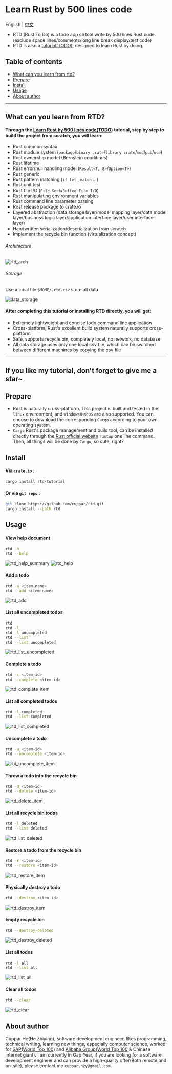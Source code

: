 # Learn Rust by 500 lines code
English | [中文](https://github.com/cuppar/rtd/blob/master/readme_zh.md#500%E8%A1%8C%E4%BB%A3%E7%A0%81%E5%AD%A6%E4%BC%9Arust)

- RTD (Rust To Do) is a todo app cli tool write by 500 lines Rust code. (exclude space lines/comments/long line break display/test code)
- RTD is also a [tutorial(TODO)](), designed to learn Rust by doing.

## Table of contents

- [What can you learn from rtd?](#what-can-you-learn-from-rtd)
- [Prepare](#prepare)
- [Install](#install)
- [Usage](#usage)
- [About author](#about-author)

---

## What can you learn from RTD?

#### Through the [Learn Rust by 500 lines code(TODO)]() tutorial, step by step to build the project from scratch, you will learn:
  - Rust common syntax
  - Rust module system (`package`/`binary crate`/`library crate`/`mod`/`pub`/`use`)
  - Rust ownership model (Bernstein conditions)
  - Rust lifetime
  - Rust error/null handling model (`Result<T, E>`/`Option<T>`)
  - Rust generic
  - Rust pattern matching (`if let` , `match` ...)
  - Rust unit test
  - Rust file I/O (`File Seek`/`Buffed File I/O`)
  - Rust manipulating environment variables
  - Rust command line parameter parsing
  - Rust release package to crate.io
  - Layered abstraction (data storage layer/model mapping layer/data model layer/business logic layer/application interface layer/user interface layer)
  - Handwritten serialization/deserialization from scratch
  - Implement the recycle bin function (virtualization concept)

###### Architecture

![rtd_arch](Tutorial/doc/img/rtd_arch.svg)

###### Storage
Use a local file `$HOME/.rtd.csv` store all data

![data_storage](Tutorial/doc/img/csv.png)

#### After completing this tutorial or installing RTD directly, you will get:
  - Extremely lightweight and concise todo command line application
  - Cross-platform, Rust's excellent build system naturally supports cross-platform
  - Safe, supports recycle bin, completely local, no network, no database
  - All data storage uses only one local csv file, which can be switched between different machines by copying the csv file

---
If you like my tutorial, don't forget to give me a star~
---

## Prepare

- Rust is naturally cross-platform. This project is built and tested in the `linux` environment, and `Windows`/`MacOS` are also supported. You can choose to download the corresponding `Cargo` according to your own operating system.
- `Cargo` Rust's package management and build tool, can be installed directly through the [Rust official website](https://www.rust-lang.org/tools/install) `rustup` one line command. Then, all things will be done by `Cargo`, so cute, right?

## Install

#### Via `crate.io` :

```bash
cargo install rtd-tutorial
```

#### Or via `git repo` :
```bash
git clone https://github.com/cuppar/rtd.git
cargo install --path rtd
```

## Usage

#### View help document
```bash
rtd -h
rtd --help
```

![rtd_help_summary](Tutorial/doc/img/rtd_help_summary.png)
![rtd_help](Tutorial/doc/img/rtd_help.png)

#### Add a todo
```bash
rtd -a <item-name>
rtd --add <item-name>
```

![rtd_add](Tutorial/doc/img/rtd_add.png)

#### List all uncompleted todos
```bash
rtd
rtd -l
rtd -l uncompleted
rtd --list
rtd --list uncompleted
```

![rtd_list_uncompleted](Tutorial/doc/img/rtd_list_uncompleted.png)

#### Complete a todo
```bash
rtd -c <item-id>
rtd --complete <item-id>
```

![rtd_complete_item](Tutorial/doc/img/rtd_complete_item.png)

#### List all completed todos
```bash
rtd -l completed
rtd --list completed
```

![rtd_list_completed](Tutorial/doc/img/rtd_list_completed.png)

#### Uncomplete a todo
```bash
rtd -u <item-id>
rtd --uncomplete <item-id>
```

![rtd_uncomplete_item](Tutorial/doc/img/rtd_uncomplete_item.png)

#### Throw a todo into the recycle bin
```bash
rtd -d <item-id>
rtd --delete <item-id>
```

![rtd_delete_item](Tutorial/doc/img/rtd_delete_item.png)

#### List all recycle bin todos
```bash
rtd -l deleted
rtd --list deleted
```

![rtd_list_deleted](Tutorial/doc/img/rtd_list_deleted.png)

#### Restore a todo from the recycle bin
```bash
rtd -r <item-id>
rtd --restore <item-id>
```

![rtd_restore_item](Tutorial/doc/img/rtd_restore_item.png)

#### Physically destroy a todo
```bash
rtd --destroy <item-id>
```

![rtd_destroy_item](Tutorial/doc/img/rtd_destroy_item.png)

#### Empty recycle bin
```bash
rtd --destroy-deleted
```

![rtd_destroy_deleted](Tutorial/doc/img/rtd_destroy_deleted.png)

#### List all todos
```bash
rtd -l all
rtd --list all
```

![rtd_list_all](Tutorial/doc/img/rtd_list_all.png)

#### Clear all todos
```bash
rtd --clear
```

![rtd_clear](Tutorial/doc/img/rtd_clear.png)

## About author

Cuppar He(He Zhiying), software development engineer, likes programming, technical writing, learning new things, especially computer science, worked for [SAP](https://www.sap.com/)([World Top 100](https://www.rankingthebrands.com/Brand-detail.aspx?brandID=22)) and [Alibaba Group](https://www.alibabagroup.com/)([World Top 100](https://www.rankingthebrands.com/Brand-detail.aspx?brandID=6245) & Chinese internet giant). I am currently in Gap Year, if you are looking for a software development engineer and can provide a high-quality offer(Both remote and on-site), please contact me `cuppar.hzy@gmail.com`.